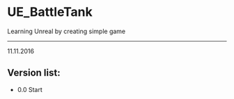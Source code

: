 # UE_BattleTank
Learning Unreal by creating simple game

***

11.11.2016

## Version list:
* 0.0 Start 
